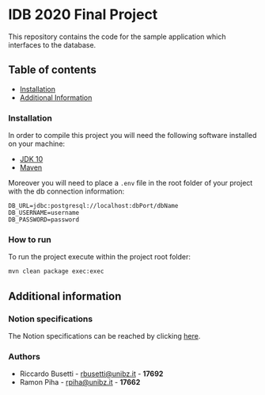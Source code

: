 # IDB 2020 Final Project
This repository contains the code for the sample application which interfaces to the database.
## Table of contents
* [Installation](#installation)
* [Additional Information](#additional-information)
### Installation
In order to compile this project you will need the following software installed on your machine:
* [JDK 10](https://www.oracle.com/it/java/technologies/java-archive-javase10-downloads.html)
* [Maven](https://maven.apache.org/download.cgi)

Moreover you will need to place a `.env` file in the root folder of your project with the db connection information:
```
DB_URL=jdbc:postgresql://localhost:dbPort/dbName
DB_USERNAME=username
DB_PASSWORD=password
```
### How to run
To run the project execute within the project root folder:
```bash
mvn clean package exec:exec
```
## Additional information
### Notion specifications
The Notion specifications can be reached by clicking [here](https://www.notion.so/riccardobusetti/IDB-Final-Project-2020-4b2213725f2c40bbae0f70e0786a1581).
### Authors
* Riccardo Busetti - rbusetti@unibz.it - **17692**
* Ramon Piha - rpiha@unibz.it - **17662**

